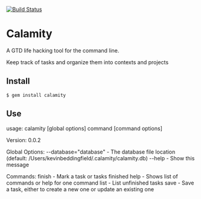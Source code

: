 [![Build Status](https://secure.travis-ci.org/chumpy/calamity.png)](http://travis-ci.org/chumpy/calamity)

# Calamity
A GTD life hacking tool for the command line.

Keep track of tasks and organize them into contexts and projects

## Install
````
$ gem install calamity
````

## Use
usage: calamity [global options] command [command options]

Version: 0.0.2

Global Options:
    --database="database" - The database file location (default: /Users/kevinbeddingfield/.calamity/calamity.db)
    --help                - Show this message

Commands:
    finish - Mark a task or tasks finished
    help   - Shows list of commands or help for one command
    list   - List unfinished tasks
    save   - Save a task, either to create a new one or update an existing one

